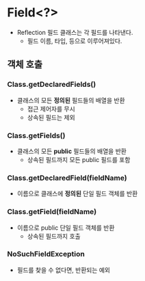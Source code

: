 # Field<?>
- Reflection 필드 클래스는 각 필드를 나타낸다.
    - 필드 이름, 타입, 등으로 이루어져있다.

## 객체 호출
### Class.getDeclaredFields()
- 클래스의 모든 **정의된** 필드들의 배열을 반환
    - 접근 제어자를 무시
    - 상속된 필드는 제외

### Class.getFields()
- 클래스의 모든 **public** 필드들의 배열을 반환
    - 상속된 필드까지 모든 public 필드를 포함

### Class.getDeclaredField(fieldName)
- 이름으로 클래스에 **정의된** 단일 필드 객체를 반환

### Class.getField(fieldName)
- 이름으로 public 단일 필드 객체를 반환
    - 상속된 필드까지 호출

### NoSuchFieldException
- 필드를 찾을 수 없다면, 반환되는 예외


